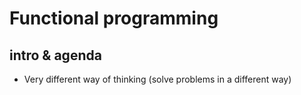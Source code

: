 # Functional programming

## intro & agenda

- Very different way of thinking (solve problems in a different way)
